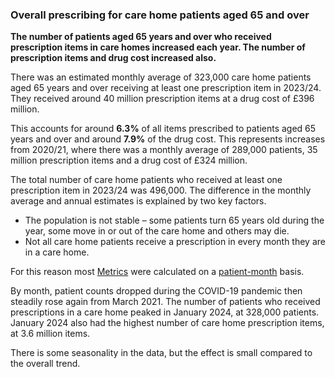 ### Overall prescribing for care home patients aged 65 and over

__The number of patients aged 65 years and over who received prescription items in care homes increased each year. The number of prescription items and drug cost increased also.__

There was an estimated monthly average of 323,000 care home patients aged 65 years and over receiving at least one prescription item in 2023/24. They received around 40 million prescription items at a drug cost of £396 million.

This accounts for around __6.3%__ of all items prescribed to patients aged 65 years and over and around __7.9%__ of the drug cost. This represents increases from 2020/21, where there was a monthly average of 289,000 patients, 35 million prescription items and a drug cost of £324 million.

The total number of care home patients who received at least one prescription item in 2023/24 was 496,000. The difference in the monthly average and annual estimates is explained by two key factors.

- The population is not stable – some patients turn 65 years old during the year, some move in or out of the care home and others may die.
- Not all care home patients receive a prescription in every month they are in a care home.

For this reason most [Metrics](http://127.0.0.1/Metrics?prescribing-metrics) were calculated on a [patient-month](http://127.0.0.1/Metrics?prescribing-per-patient-month-ppm) basis.

By month, patient counts dropped during the COVID-19 pandemic then steadily rose again from March 2021. The number of patients who received prescriptions in a care home peaked in January 2024, at 328,000 patients. January 2024 also had the highest number of care home prescription items, at 3.6 million items. 

There is some seasonality in the data, but the effect is small compared to the overall trend.

